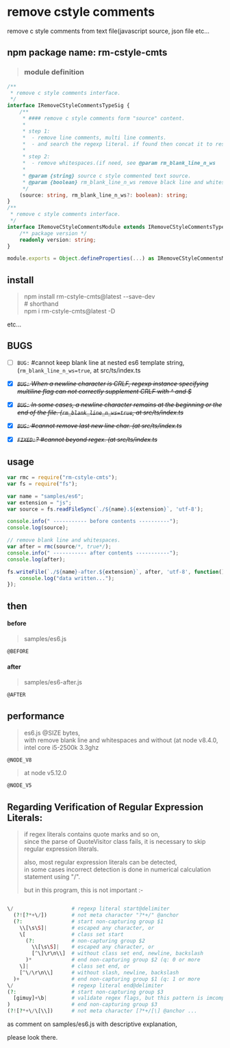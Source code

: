 # remove cstyle comments
remove c style comments from text file(javascript source, json file etc...

## npm package name: rm-cstyle-cmts

> ### module definition
```ts
/**
 * remove c style comments interface.
 */
interface IRemoveCStyleCommentsTypeSig {
    /**
     * #### remove c style comments form "source" content.  
     * 
     * step 1:  
     *  - remove line comments, multi line comments.  
     *  - and search the regexp literal. if found then concat it to results.  
     * 
     * step 2:  
     *  - remove whitespaces.(if need, see @param rm_blank_line_n_ws
     * 
     * @param {string} source c style commented text source.
     * @param {boolean} rm_blank_line_n_ws remove black line and whitespaces, default is "true".
     */
    (source: string, rm_blank_line_n_ws?: boolean): string;
}
/**
 * remove c style comments interface.
 */
interface IRemoveCStyleCommentsModule extends IRemoveCStyleCommentsTypeSig {
    /** package version */
    readonly version: string;
}

module.exports = Object.defineProperties(...) as IRemoveCStyleCommentsModule;
```

## install

> npm install rm-cstyle-cmts@latest --save-dev  
> \# shorthand  
> npm i rm-cstyle-cmts@latest -D

etc...

## BUGS

* [ ] `BUG:` #cannot keep blank line at nested es6 template string, (`rm_blank_line_n_ws=true`, at src/ts/index.ts
* [X] ~~*`BUG:` When a newline character is CRLF, regexp instance specifying multiline flag can not correctly supplement CRLF with ^ and $*~~
* [X] ~~*`BUG:` In some cases, a newline character remains at the beginning or the end of the file. (`rm_blank_line_n_ws=true`, at src/ts/index.ts*~~
* [X] ~~*`BUG:` #cannot remove last new line char. (at src/ts/index.ts*~~
* [X] ~~*`FIXED:`? #cannot beyond regex. (at src/ts/index.ts*~~


## usage

```js
var rmc = require("rm-cstyle-cmts");
var fs = require("fs");

var name = "samples/es6";
var extension = "js";
var source = fs.readFileSync(`./${name}.${extension}`, 'utf-8');

console.info(" ----------- before contents ----------");
console.log(source);

// remove blank line and whitespaces.
var after = rmc(source/*, true*/);
console.info(" ----------- after contents -----------");
console.log(after);

fs.writeFile(`./${name}-after.${extension}`, after, 'utf-8', function() {
    console.log("data written...");
});

```

## then

#### before
> samples/es6.js
```javascript
@BEFORE
```
#### after
> samples/es6-after.js
```javascript
@AFTER
```
## performance

> es6.js @SIZE bytes,  
> with remove blank line and whitespaces and without (at node v8.4.0, intel core i5-2500k 3.3ghz

```ts
@NODE_V8
```

> at node v5.12.0
```ts
@NODE_V5
```

## Regarding Verification of Regular Expression Literals:

>
>if regex literals contains quote marks and so on,  
>since the parse of QuoteVisitor class fails, it is necessary to skip regular expression literals.
>
>also, most regular expression literals can be detected,  
>in some cases incorrect detection is done in numerical calculation statement using "/".
>
>but in this program, this is not important :-
>

```php

\/                   # regexp literal start@delimiter
  (?![?*+\/])        # not meta character "?*+/" @anchor
  (?:                # start non-capturing group $1
    \\[\s\S]|        # escaped any character, or
    \[               # class set start
      (?:            # non-capturing group $2
        \\[\s\S]|    # escaped any character, or
        [^\]\r\n\\]  # without class set end, newline, backslash
      )*             # end non-capturing group $2 (q: 0 or more
    \]|              # class set end, or
    [^\/\r\n\\]      # without slash, newline, backslash
  )+                 # end non-capturing group $1 (q: 1 or more
\/                   # regexp literal end@delimiter
(?:                  # start non-capturing group $3
  [gimuy]+\b|        # validate regex flags, but this pattern is imcomplete
)                    # end non-capturing group $3
(?![?*+\/\[\\])      # not meta character [?*+/[\] @anchor ...

```
as comment on samples/es6.js with descriptive explanation,

please look there.
